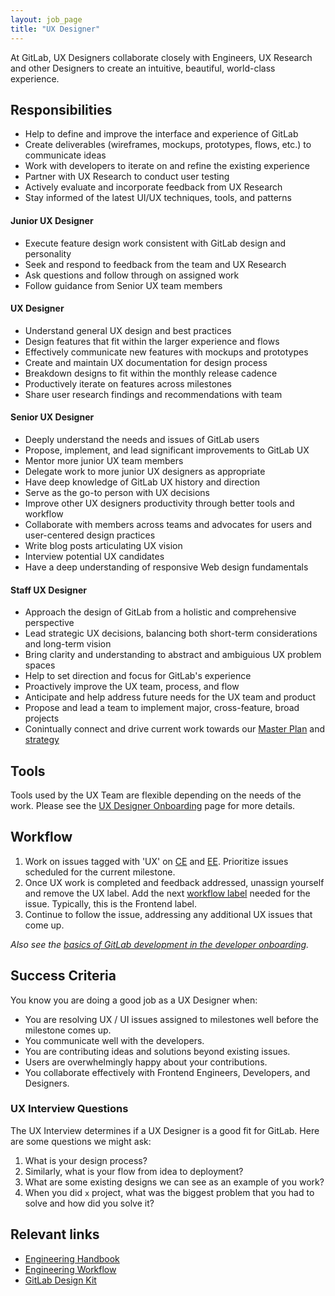 ```yaml
---
layout: job_page
title: "UX Designer"
---
```


At GitLab, UX Designers collaborate closely with Engineers, UX Research and other Designers to create an intuitive, beautiful, world-class experience. 

## Responsibilities

* Help to define and improve the interface and experience of GitLab
* Create deliverables (wireframes, mockups, prototypes, flows, etc.) to communicate ideas
* Work with developers to iterate on and refine the existing experience
* Partner with UX Research to conduct user testing
* Actively evaluate and incorporate feedback from UX Research
* Stay informed of the latest UI/UX techniques, tools, and patterns

#### Junior UX Designer

* Execute feature design work consistent with GitLab design and personality
* Seek and respond to feedback from the team and UX Research
* Ask questions and follow through on assigned work
* Follow guidance from Senior UX team members

#### UX Designer

* Understand general UX design and best practices
* Design features that fit within the larger experience and flows
* Effectively communicate new features with mockups and prototypes
* Create and maintain UX documentation for design process
* Breakdown designs to fit within the monthly release cadence
* Productively iterate on features across milestones
* Share user research findings and recommendations with team

#### Senior UX Designer

* Deeply understand the needs and issues of GitLab users
* Propose, implement, and lead significant improvements to GitLab UX
* Mentor more junior UX team members
* Delegate work to more junior UX designers as appropriate
* Have deep knowledge of GitLab UX history and direction
* Serve as the go-to person with UX decisions
* Improve other UX designers productivity through better tools and workflow
* Collaborate with members across teams and advocates for users and user-centered
  design practices
* Write blog posts articulating UX vision
* Interview potential UX candidates
* Have a deep understanding of responsive Web design fundamentals

#### Staff UX Designer

* Approach the design of GitLab from a holistic and comprehensive perspective
* Lead strategic UX decisions, balancing both short-term considerations and long-term vision
* Bring clarity and understanding to abstract and ambiguious UX problem spaces
* Help to set direction and focus for GitLab's experience
* Proactively improve the UX team, process, and flow 
* Anticipate and help address future needs for the UX team and product
* Propose and lead a team to implement major, cross-feature, broad projects
* Conintually connect and drive current work towards our [Master Plan](https://about.gitlab.com/2016/09/13/gitlab-master-plan/) and [strategy](https://about.gitlab.com/strategy/)
 
## Tools

Tools used by the UX Team are flexible depending on the needs of the work. Please see the [UX Designer Onboarding](https://about.gitlab.com/handbook/uxdesigner-onboarding/) page for more details.

## Workflow
1. Work on issues tagged with 'UX' on [CE](https://gitlab.com/gitlab-org/gitlab-ce/issues?label_name=ux) and [EE](https://gitlab.com/gitlab-org/gitlab-ce/issues?label_name=ux). Prioritize issues scheduled for the current milestone.
2. Once UX work is completed and feedback addressed, unassign yourself and remove the UX label. Add the next [workflow label](https://gitlab.com/gitlab-org/gitlab-ce/blob/master/PROCESS.md#workflow-labels) needed for the issue. Typically, this is the Frontend label.
3. Continue to follow the issue, addressing any additional UX issues that come up.

*Also see the [basics of GitLab development in the developer onboarding](https://about.gitlab.com/handbook/developer-onboarding/#basics-of-gitlab-development).*

## Success Criteria

You know you are doing a good job as a UX Designer when:

* You are resolving UX / UI issues assigned to milestones well before the milestone comes up.
* You communicate well with the developers.
* You are contributing ideas and solutions beyond existing issues.
* Users are overwhelmingly happy about your contributions.
* You collaborate effectively with Frontend Engineers, Developers, and Designers.

### UX Interview Questions <a name="ux-interview-questions"></a>

The UX Interview determines if a UX Designer is a good fit for GitLab. Here are some questions we might ask:

1. What is your design process?
1. Similarly, what is your flow from idea to deployment?
1. What are some existing designs we can see as an example of you work?
1. When you did `x` project, what was the biggest problem that you had to solve and how did you solve it?

## Relevant links

- [Engineering Handbook](/handbook/engineering)
- [Engineering Workflow](/handbook/engineering/workflow)
- [GitLab Design Kit](https://gitlab.com/gitlab-org/gitlab-design)